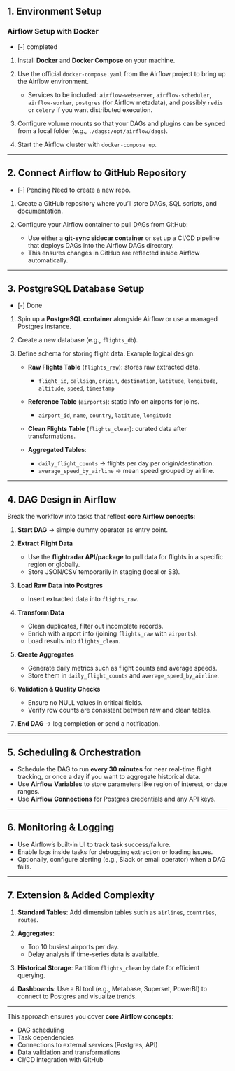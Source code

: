 ## **1. Environment Setup**

### **Airflow Setup with Docker**

-   [-] completed

1. Install **Docker** and **Docker Compose** on your machine.
2. Use the official `docker-compose.yaml` from the Airflow project to bring up the Airflow environment.

    - Services to be included: `airflow-webserver`, `airflow-scheduler`, `airflow-worker`, `postgres` (for Airflow metadata), and possibly `redis` or `celery` if you want distributed execution.

3. Configure volume mounts so that your DAGs and plugins can be synced from a local folder (e.g., `./dags:/opt/airflow/dags`).
4. Start the Airflow cluster with `docker-compose up`.

---

## **2. Connect Airflow to GitHub Repository**

-   [-] Pending Need to create a new repo.

1. Create a GitHub repository where you’ll store DAGs, SQL scripts, and documentation.
2. Configure your Airflow container to pull DAGs from GitHub:

    - Use either a **git-sync sidecar container** or set up a CI/CD pipeline that deploys DAGs into the Airflow DAGs directory.
    - This ensures changes in GitHub are reflected inside Airflow automatically.

---

## **3. PostgreSQL Database Setup**

- [-] Done

1. Spin up a **PostgreSQL container** alongside Airflow or use a managed Postgres instance.
2. Create a new database (e.g., `flights_db`).
3. Define schema for storing flight data. Example logical design:

    - **Raw Flights Table** (`flights_raw`): stores raw extracted data.

        - `flight_id`, `callsign`, `origin`, `destination`, `latitude`, `longitude`, `altitude`, `speed`, `timestamp`

    - **Reference Table** (`airports`): static info on airports for joins.

        - `airport_id`, `name`, `country`, `latitude`, `longitude`

    - **Clean Flights Table** (`flights_clean`): curated data after transformations.
    - **Aggregated Tables**:

        - `daily_flight_counts` → flights per day per origin/destination.
        - `average_speed_by_airline` → mean speed grouped by airline.

---

## **4. DAG Design in Airflow**

Break the workflow into tasks that reflect **core Airflow concepts**:

1. **Start DAG** → simple dummy operator as entry point.
2. **Extract Flight Data**

    - Use the **flightradar API/package** to pull data for flights in a specific region or globally.
    - Store JSON/CSV temporarily in staging (local or S3).

3. **Load Raw Data into Postgres**

    - Insert extracted data into `flights_raw`.

4. **Transform Data**

    - Clean duplicates, filter out incomplete records.
    - Enrich with airport info (joining `flights_raw` with `airports`).
    - Load results into `flights_clean`.

5. **Create Aggregates**

    - Generate daily metrics such as flight counts and average speeds.
    - Store them in `daily_flight_counts` and `average_speed_by_airline`.

6. **Validation & Quality Checks**

    - Ensure no NULL values in critical fields.
    - Verify row counts are consistent between raw and clean tables.

7. **End DAG** → log completion or send a notification.

---

## **5. Scheduling & Orchestration**

-   Schedule the DAG to run **every 30 minutes** for near real-time flight tracking, or once a day if you want to aggregate historical data.
-   Use **Airflow Variables** to store parameters like region of interest, or date ranges.
-   Use **Airflow Connections** for Postgres credentials and any API keys.

---

## **6. Monitoring & Logging**

-   Use Airflow’s built-in UI to track task success/failure.
-   Enable logs inside tasks for debugging extraction or loading issues.
-   Optionally, configure alerting (e.g., Slack or email operator) when a DAG fails.

---

## **7. Extension & Added Complexity**

1. **Standard Tables**: Add dimension tables such as `airlines`, `countries`, `routes`.
2. **Aggregates**:

    - Top 10 busiest airports per day.
    - Delay analysis if time-series data is available.

3. **Historical Storage**: Partition `flights_clean` by date for efficient querying.
4. **Dashboards**: Use a BI tool (e.g., Metabase, Superset, PowerBI) to connect to Postgres and visualize trends.

---

This approach ensures you cover **core Airflow concepts**:

-   DAG scheduling
-   Task dependencies
-   Connections to external services (Postgres, API)
-   Data validation and transformations
-   CI/CD integration with GitHub
